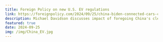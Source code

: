 ```yaml
---
title: Foreign Policy on new U.S. EV regulations
link: https://foreignpolicy.com/2024/09/25/china-biden-connected-cars-commerce-ban/
description: Michael Davidson discusses impact of foregoing China's clean tech capabilities
featured: true
date: 2024-09-25
img: /img/China_EV.jpg
---
```

